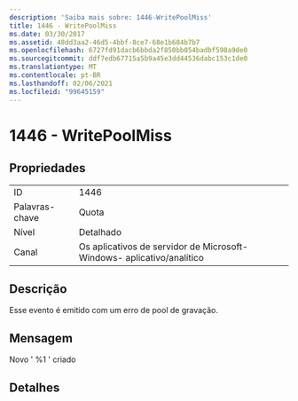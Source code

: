 ```yaml
---
description: 'Saiba mais sobre: 1446-WritePoolMiss'
title: 1446 - WritePoolMiss
ms.date: 03/30/2017
ms.assetid: 48dd3aa2-46d5-4bbf-8ce7-68e1b684b7b7
ms.openlocfilehash: 6727fd91dacb6bbda2f850bb054badbf598a9de0
ms.sourcegitcommit: ddf7edb67715a5b9a45e3dd44536dabc153c1de0
ms.translationtype: MT
ms.contentlocale: pt-BR
ms.lasthandoff: 02/06/2021
ms.locfileid: "99645159"
---
```

# <a name="1446---writepoolmiss"></a>1446 - WritePoolMiss

## <a name="properties"></a>Propriedades  
  
|||  
|-|-|  
|ID|1446|  
|Palavras-chave|Quota|  
|Nível|Detalhado|  
|Canal|Os aplicativos de servidor de Microsoft-Windows- aplicativo/analítico|  
  
## <a name="description"></a>Descrição  

 Esse evento é emitido com um erro de pool de gravação.  
  
## <a name="message"></a>Mensagem  

 Novo ' %1 ' criado  
  
## <a name="details"></a>Detalhes
